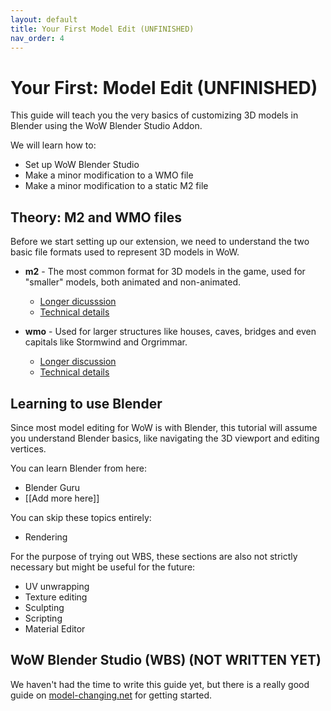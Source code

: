 ```yaml
---
layout: default
title: Your First Model Edit (UNFINISHED)
nav_order: 4
---
```


# Your First: Model Edit (UNFINISHED)

This guide will teach you the very basics of customizing 3D models in Blender using the WoW Blender Studio Addon.

We will learn how to:
- Set up WoW Blender Studio
- Make a minor modification to a WMO file
- Make a minor modification to a static M2 file

## Theory: M2 and WMO files

Before we start setting up our extension, we need to understand the two basic file formats used to represent 3D models in WoW.

- **m2** - The most common format for 3D models in the game, used for "smaller" models, both animated and non-animated.
    - [Longer dicusssion](../theory/m2)
    - [Technical details](https://wowdev.wiki/M2)

- **wmo** - Used for larger structures like houses, caves, bridges and even capitals like Stormwind and Orgrimmar.
    - [Longer discussion](../theory/wmo)
    - [Technical details](https://wowdev.wiki/WMO)

## Learning to use Blender

Since most model editing for WoW is with Blender, this tutorial will assume you understand Blender basics, like navigating the 3D viewport and editing vertices.

You can learn Blender from here:
- Blender Guru
- [[Add more here]]

You can skip these topics entirely:
- Rendering

For the purpose of trying out WBS, these sections are also not strictly necessary but might be useful for the future:
- UV unwrapping
- Texture editing
- Sculpting
- Scripting
- Material Editor

## WoW Blender Studio (WBS) (NOT WRITTEN YET)

We haven't had the time to write this guide yet, but there is a really good guide on [model-changing.net](https://model-changing.net/index.php?app=tutorials&module=tutorials&controller=view&id=164) for getting started.